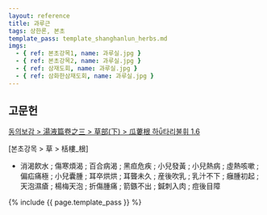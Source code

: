 ```yaml
---
layout: reference
title: 과루근
tags: 상한론, 본초
template_pass: template_shanghanlun_herbs.md
imgs:
  - { ref: 본초강목1, name: 과루실.jpg }
  - { ref: 본초강목2, name: 과루실.jpg }
  - { ref: 삼재도회, name: 과루실.jpg }
  - { ref: 삼화한삼재도회, name: 과루실.jpg }
---
```


## 고문헌

[동의보감 > 湯液篇卷之三 > 草部(下) >  瓜蔞根 하타리불휘 1.6](https://mediclassics.kr/books/8/volume/22/#content_38)

[본초강목 > 草 > 栝樓_根]

* 消渴飮水 ; 傷寒煩渴 ; 百合病渴 ; 黑疸危疾 ; 小兒發黃 ; 小兒熱病 ; 虛熱咳嗽 ; 偏疝痛極 ; 小兒囊腫 ; 耳卒烘烘 ; 耳聾未久 ; 産後吹乳 ; 乳汁不下 ; 癰腫初起 ; 天泡濕瘡 ; 楊梅天泡 ; 折傷腫痛 ; 箭鏃不出 ; 鍼刺入肉 ; 痘後目障



{% include {{ page.template_pass }} %}
